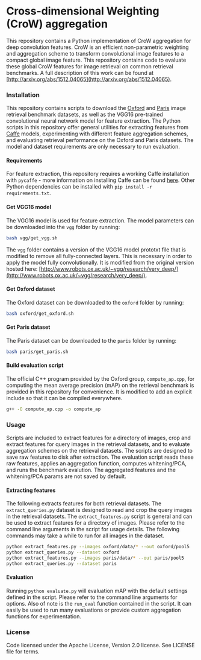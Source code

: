 
# Cross-dimensional Weighting (CroW) aggregation

This repository contains a Python implementation of CroW aggregation for deep convolution features. CroW is an efficient non-parametric weighting and aggregation scheme to transform convolutional image features to a compact global image feature. This repository contains code to evaluate these global CroW features for image retrieval on common retrieval benchmarks. A full description of this work can be found at [http://arxiv.org/abs/1512.04065](http://arxiv.org/abs/1512.04065).

### Installation

This repository contains scripts to download the [Oxford](http://www.robots.ox.ac.uk/~vgg/data/oxbuildings/) and [Paris](http://www.robots.ox.ac.uk/~vgg/data/parisbuildings/) image retrieval benchmark datasets, as well as the VGG16 pre-trained convolutional neural network model for feature extraction. The Python scripts in this repository offer general utilities for extracting features from [Caffe](http://caffe.berkeleyvision.org/) models, experimenting with different feature aggregation schemes, and evaluating retrieval performance on the Oxford and Paris datasets. The model and dataset requirements are only necessary to run evaluation.

#### Requirements

For feature extraction, this repository requires a working Caffe installation with `pycaffe` - more information on installing Caffe can be found [here](http://caffe.berkeleyvision.org/installation.html). Other Python dependencies can be installed with `pip install -r requirements.txt`.

#### Get VGG16 model

The VGG16 model is used for feature extraction. The model parameters can be downloaded into the `vgg` folder by running:

```bash
bash vgg/get_vgg.sh
```

The `vgg` folder contains a version of the VGG16 model prototxt file that is modified to remove all fully-connected layers. This is necessary in order to apply the model fully convolutionally. It is modified from the original version hosted here: [http://www.robots.ox.ac.uk/~vgg/research/very_deep/](http://www.robots.ox.ac.uk/~vgg/research/very_deep/).

#### Get Oxford dataset

The Oxford dataset can be downloaded to the `oxford` folder by running:

```bash
bash oxford/get_oxford.sh
```

#### Get Paris dataset

The Paris dataset can be downloaded to the `paris` folder by running:

```bash
bash paris/get_paris.sh
```

#### Build evaluation script

The official C++ program provided by the Oxford group, `compute_ap.cpp`, for computing the mean average precision (mAP) on the retrieval benchmark is provided in this repository for convenience. It is modified to add an explicit include so that it can be compiled everywhere.

```bash
g++ -O compute_ap.cpp -o compute_ap
```

### Usage

Scripts are included to extract features for a directory of images, crop and extract features for query images in the retrieval datasets, and to evaluate aggregation schemes on the retrieval datasets. The scripts are designed to save raw features to disk after extraction. The evaluation script reads these raw features, applies an aggregation function, computes whitening/PCA, and runs the benchmark evalution. The aggregated features and the whitening/PCA params are not saved by default.

#### Extracting features

The following extracts features for both retrieval datasets. The `extract_queries.py` dataset is designed to read and crop the query images in the retrieval datasets. The `extract_features.py` script is general and can be used to extract features for a directory of images. Please refer to the command line arguments in the script for usage details. The following commands may take a while to run for all images in the dataset.

```bash
python extract_features.py --images oxford/data/* --out oxford/pool5
python extract_queries.py --dataset oxford
python extract_features.py --images paris/data/* --out paris/pool5
python extract_queries.py --dataset paris
```

#### Evaluation

Running `python evaluate.py` will evaluation mAP with the default settings defined in the script. Please refer to the command line arguments for options. Also of note is the `run_eval` function contained in the script. It can easily be used to run many evaluations or provide custom aggregation functions for experimentation.

### License

Code licensed under the Apache License, Version 2.0 license. See LICENSE file for terms.
